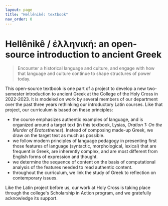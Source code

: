 ```yaml
---
layout: page
title: "Hellênikê: textbook"
nav_order: 0
---
```



# Hellênikê / ἑλληνική: an open-source introduction to ancient Greek

> Encounter a historical language and culture, and engage with how that language and culture continue to shape structures of power today.


This open-source textbook is one part of a project to develop a new two-semester introduction to ancient Greek at the College of the Holy Cross in 2022-2023.  It is modeled on work by several members of our department over the past three years rethinking our introductory Latin courses.  Like that project, our curriculum is based on these principles:

- the course emphasizes authentic examples of language, and is organized around a target text (in this textbook, Lysias, *Oration 1: On the Murder of Eratosthenes*).  Instead of composing made-up Greek, we draw on the target text as much as possible.
- we follow modern principles of language pedagogy in presenting first those features of language (syntactic, morphological, lexical) that are frequent in Greek, are inherently complex, and are most different from English forms of expression and thought.
- we determine the sequence of content on the basis of computational analysis of the features needed to read authentic content. 
- throughout the curriculum, we link the study of Greek to reflection on contemporary issues.   

Like the Latin project before us, our work at Holy Cross is taking place through the college's Scholarship in Action program, and we gratefully acknowledge its support.



